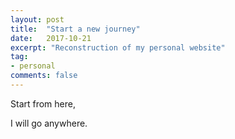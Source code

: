 ```yaml
---
layout: post
title:  "Start a new journey"
date:   2017-10-21
excerpt: "Reconstruction of my personal website"
tag:
- personal
comments: false
---
```


Start from here, 

I will go anywhere.
